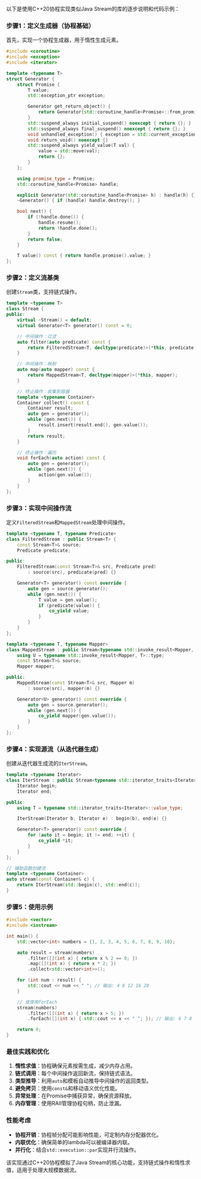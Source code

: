 以下是使用C++20协程实现类似Java Stream的库的逐步说明和代码示例：

### **步骤1：定义生成器（协程基础）**

首先，实现一个协程生成器，用于惰性生成元素。

```cpp
#include <coroutine>
#include <exception>
#include <iterator>

template <typename T>
struct Generator {
    struct Promise {
        T value;
        std::exception_ptr exception;

        Generator get_return_object() {
            return Generator{std::coroutine_handle<Promise>::from_promise(*this)};
        }
        std::suspend_always initial_suspend() noexcept { return {}; }
        std::suspend_always final_suspend() noexcept { return {}; }
        void unhandled_exception() { exception = std::current_exception(); }
        void return_void() noexcept {}
        std::suspend_always yield_value(T val) {
            value = std::move(val);
            return {};
        }
    };

    using promise_type = Promise;
    std::coroutine_handle<Promise> handle;

    explicit Generator(std::coroutine_handle<Promise> h) : handle(h) {}
    ~Generator() { if (handle) handle.destroy(); }

    bool next() {
        if (!handle.done()) {
            handle.resume();
            return !handle.done();
        }
        return false;
    }

    T value() const { return handle.promise().value; }
};
```

### **步骤2：定义流基类**

创建`Stream`类，支持链式操作。

```cpp
template <typename T>
class Stream {
public:
    virtual ~Stream() = default;
    virtual Generator<T> generator() const = 0;

    // 中间操作：过滤
    auto filter(auto predicate) const {
        return FilteredStream<T, decltype(predicate)>(*this, predicate);
    }

    // 中间操作：映射
    auto map(auto mapper) const {
        return MappedStream<T, decltype(mapper)>(*this, mapper);
    }

    // 终止操作：收集到容器
    template <typename Container>
    Container collect() const {
        Container result;
        auto gen = generator();
        while (gen.next()) {
            result.insert(result.end(), gen.value());
        }
        return result;
    }

    // 终止操作：遍历
    void forEach(auto action) const {
        auto gen = generator();
        while (gen.next()) {
            action(gen.value());
        }
    }
};
```

### **步骤3：实现中间操作流**

定义`FilteredStream`和`MappedStream`处理中间操作。

```cpp
template <typename T, typename Predicate>
class FilteredStream : public Stream<T> {
    const Stream<T>& source;
    Predicate predicate;

public:
    FilteredStream(const Stream<T>& src, Predicate pred)
        : source(src), predicate(pred) {}

    Generator<T> generator() const override {
        auto gen = source.generator();
        while (gen.next()) {
            T value = gen.value();
            if (predicate(value)) {
                co_yield value;
            }
        }
    }
};

template <typename T, typename Mapper>
class MappedStream : public Stream<typename std::invoke_result<Mapper, T>::type> {
    using U = typename std::invoke_result<Mapper, T>::type;
    const Stream<T>& source;
    Mapper mapper;

public:
    MappedStream(const Stream<T>& src, Mapper m)
        : source(src), mapper(m) {}

    Generator<U> generator() const override {
        auto gen = source.generator();
        while (gen.next()) {
            co_yield mapper(gen.value());
        }
    }
};
```

### **步骤4：实现源流（从迭代器生成）**

创建从迭代器生成流的`IterStream`。

```cpp
template <typename Iterator>
class IterStream : public Stream<typename std::iterator_traits<Iterator>::value_type> {
    Iterator begin;
    Iterator end;

public:
    using T = typename std::iterator_traits<Iterator>::value_type;

    IterStream(Iterator b, Iterator e) : begin(b), end(e) {}

    Generator<T> generator() const override {
        for (auto it = begin; it != end; ++it) {
            co_yield *it;
        }
    }
};

// 辅助函数创建流
template <typename Container>
auto stream(const Container& c) {
    return IterStream(std::begin(c), std::end(c));
}
```

### **步骤5：使用示例**

```cpp
#include <vector>
#include <iostream>

int main() {
    std::vector<int> numbers = {1, 2, 3, 4, 5, 6, 7, 8, 9, 10};

    auto result = stream(numbers)
        .filter([](int x) { return x % 2 == 0; })
        .map([](int x) { return x * 2; })
        .collect<std::vector<int>>();

    for (int num : result) {
        std::cout << num << " "; // 输出: 4 8 12 16 20
    }

    // 或使用forEach
    stream(numbers)
        .filter([](int x) { return x > 5; })
        .forEach([](int x) { std::cout << x << " "; }); // 输出: 6 7 8 9 10

    return 0;
}
```

### **最佳实践和优化**

1. **惰性求值**：协程确保元素按需生成，减少内存占用。
2. **链式调用**：每个中间操作返回新流，保持链式语法。
3. **类型推导**：利用`auto`和模板自动推导中间操作的返回类型。
4. **避免拷贝**：使用`const&`和移动语义优化性能。
5. **异常处理**：在Promise中捕获异常，确保资源释放。
6. **内存管理**：使用RAII管理协程句柄，防止泄漏。

### **性能考虑**

- **协程开销**：协程帧分配可能影响性能，可定制内存分配器优化。
- **内联优化**：确保简单的lambda可以被编译器内联。
- **并行化**：结合`std::execution::par`实现并行流操作。

该实现通过C++20协程模拟了Java Stream的核心功能，支持链式操作和惰性求值，适用于处理大规模数据流。